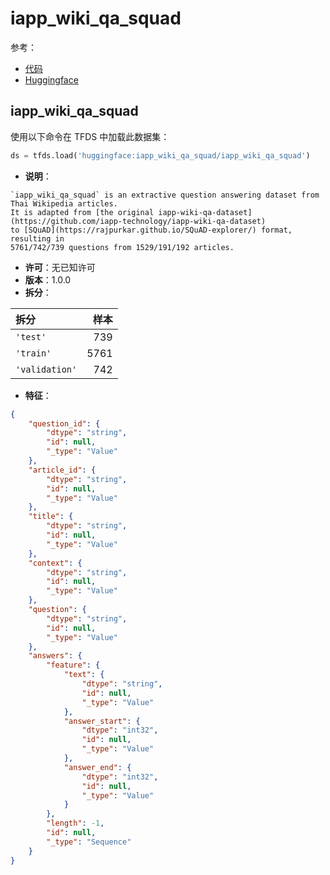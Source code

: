 # iapp_wiki_qa_squad

参考：

- [代码](https://github.com/huggingface/datasets/blob/master/datasets/iapp_wiki_qa_squad)
- [Huggingface](https://huggingface.co/datasets/iapp_wiki_qa_squad)

## iapp_wiki_qa_squad

使用以下命令在 TFDS 中加载此数据集：

```python
ds = tfds.load('huggingface:iapp_wiki_qa_squad/iapp_wiki_qa_squad')
```

- **说明**：

```
`iapp_wiki_qa_squad` is an extractive question answering dataset from Thai Wikipedia articles.
It is adapted from [the original iapp-wiki-qa-dataset](https://github.com/iapp-technology/iapp-wiki-qa-dataset)
to [SQuAD](https://rajpurkar.github.io/SQuAD-explorer/) format, resulting in
5761/742/739 questions from 1529/191/192 articles.
```

- **许可**：无已知许可
- **版本**：1.0.0
- **拆分**：

拆分 | 样本
:-- | --:
`'test'` | 739
`'train'` | 5761
`'validation'` | 742

- **特征**：

```json
{
    "question_id": {
        "dtype": "string",
        "id": null,
        "_type": "Value"
    },
    "article_id": {
        "dtype": "string",
        "id": null,
        "_type": "Value"
    },
    "title": {
        "dtype": "string",
        "id": null,
        "_type": "Value"
    },
    "context": {
        "dtype": "string",
        "id": null,
        "_type": "Value"
    },
    "question": {
        "dtype": "string",
        "id": null,
        "_type": "Value"
    },
    "answers": {
        "feature": {
            "text": {
                "dtype": "string",
                "id": null,
                "_type": "Value"
            },
            "answer_start": {
                "dtype": "int32",
                "id": null,
                "_type": "Value"
            },
            "answer_end": {
                "dtype": "int32",
                "id": null,
                "_type": "Value"
            }
        },
        "length": -1,
        "id": null,
        "_type": "Sequence"
    }
}
```
